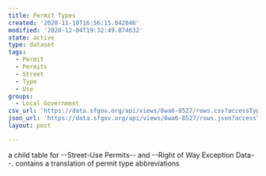 ```yaml
---
title: Permit Types
created: '2020-11-10T16:56:15.042846'
modified: '2020-12-04T19:32:49.074632'
state: active
type: dataset
tags:
  - Permit
  - Permits
  - Street
  - Type
  - Use
groups:
  - Local Government
csv_url: 'https://data.sfgov.org/api/views/6wa6-8527/rows.csv?accessType=DOWNLOAD'
json_url: 'https://data.sfgov.org/api/views/6wa6-8527/rows.json?accessType=DOWNLOAD'
layout: post

---
```

a child table for --Street-Use Permits-- and --Right of Way Exception Data--.  contains a translation of permit type abbreviations
